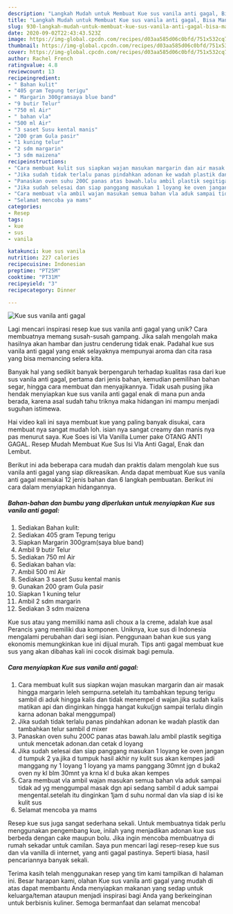 ```yaml
---
description: "Langkah Mudah untuk Membuat Kue sus vanila anti gagal, Bisa Manjain Lidah"
title: "Langkah Mudah untuk Membuat Kue sus vanila anti gagal, Bisa Manjain Lidah"
slug: 930-langkah-mudah-untuk-membuat-kue-sus-vanila-anti-gagal-bisa-manjain-lidah
date: 2020-09-02T22:43:43.523Z
image: https://img-global.cpcdn.com/recipes/d03aa585d06c0bfd/751x532cq70/kue-sus-vanila-anti-gagal-foto-resep-utama.jpg
thumbnail: https://img-global.cpcdn.com/recipes/d03aa585d06c0bfd/751x532cq70/kue-sus-vanila-anti-gagal-foto-resep-utama.jpg
cover: https://img-global.cpcdn.com/recipes/d03aa585d06c0bfd/751x532cq70/kue-sus-vanila-anti-gagal-foto-resep-utama.jpg
author: Rachel French
ratingvalue: 4.8
reviewcount: 13
recipeingredient:
- " Bahan kulit"
- "405 gram Tepung terigu"
- " Margarin 300gramsaya blue band"
- "9 butir Telur"
- "750 ml Air"
- " bahan vla"
- "500 ml Air"
- "3 saset Susu kental manis"
- "200 gram Gula pasir"
- "1 kuning telur"
- "2 sdm margarin"
- "3 sdm maizena"
recipeinstructions:
- "Cara membuat kulit sus siapkan wajan masukan margarin dan air masak hingga margarin leleh sempurna.setelah itu tambahkan tepung terigu sambil di aduk hingga kalis dan tidak menempel d wajan.jika sudah kalis matikan api dan dinginkan hingga hangat kuku(jgn sampai terlalu dingin karna adonan bakal menggumpal)"
- "Jika sudah tidak terlalu panas pindahkan adonan ke wadah plastik dan tambahkan telur sambil d mixer"
- "Panaskan oven suhu 200C panas atas bawah.lalu ambil plastik segitiga untuk mencetak adonan.dan cetak d loyang"
- "Jika sudah selesai dan siap panggang masukan 1 loyang ke oven jangan d tumpuk 2 ya.jika d tumpuk hasil akhir ny kulit sus akan kempes jadi manggang ny 1 loyang 1 loyang ya mams panggang 30mnt jgn d buka2 oven ny kl blm 30mnt ya krna kl d buka akan kempes"
- "Cara membuat vla ambil wajan masukan semua bahan vla aduk sampai tidak ad yg menggumpal masak dgn api sedang sambil d aduk sampai mengental.setelah itu dinginkan 1jam d suhu normal dan vla siap d isi ke kulit sus"
- "Selamat mencoba ya mams"
categories:
- Resep
tags:
- kue
- sus
- vanila

katakunci: kue sus vanila 
nutrition: 227 calories
recipecuisine: Indonesian
preptime: "PT25M"
cooktime: "PT31M"
recipeyield: "3"
recipecategory: Dinner

---
```



![Kue sus vanila anti gagal](https://img-global.cpcdn.com/recipes/d03aa585d06c0bfd/751x532cq70/kue-sus-vanila-anti-gagal-foto-resep-utama.jpg)

Lagi mencari inspirasi resep kue sus vanila anti gagal yang unik? Cara membuatnya memang susah-susah gampang. Jika salah mengolah maka hasilnya akan hambar dan justru cenderung tidak enak. Padahal kue sus vanila anti gagal yang enak selayaknya mempunyai aroma dan cita rasa yang bisa memancing selera kita.

Banyak hal yang sedikit banyak berpengaruh terhadap kualitas rasa dari kue sus vanila anti gagal, pertama dari jenis bahan, kemudian pemilihan bahan segar, hingga cara membuat dan menyajikannya. Tidak usah pusing jika hendak menyiapkan kue sus vanila anti gagal enak di mana pun anda berada, karena asal sudah tahu triknya maka hidangan ini mampu menjadi suguhan istimewa.

Hai video kali ini saya membuat kue yang paling banyak disukai, cara membuat nya sangat mudah loh. isian nya sangat creamy dan manis nya pas menurut saya. Kue Soes isi Vla Vanilla Lumer pake OTANG ANTI GAGAL. Resep Mudah Membuat Kue Sus Isi Vla Anti Gagal, Enak dan Lembut.


Berikut ini ada beberapa cara mudah dan praktis dalam mengolah kue sus vanila anti gagal yang siap dikreasikan. Anda dapat membuat Kue sus vanila anti gagal memakai 12 jenis bahan dan 6 langkah pembuatan. Berikut ini cara dalam menyiapkan hidangannya.

<!--inarticleads1-->

##### Bahan-bahan dan bumbu yang diperlukan untuk menyiapkan Kue sus vanila anti gagal:

1. Sediakan  Bahan kulit:
1. Sediakan 405 gram Tepung terigu
1. Siapkan  Margarin 300gram(saya blue band)
1. Ambil 9 butir Telur
1. Sediakan 750 ml Air
1. Sediakan  bahan vla:
1. Ambil 500 ml Air
1. Sediakan 3 saset Susu kental manis
1. Gunakan 200 gram Gula pasir
1. Siapkan 1 kuning telur
1. Ambil 2 sdm margarin
1. Sediakan 3 sdm maizena


Kue sus atau yang memiliki nama asli choux a la creme, adalah kue asal Perancis yang memiliki dua komponen. Uniknya, kue sus di Indonesia mengalami perubahan dari segi isian. Penggunaan bahan kue sus yang ekonomis memungkinkan kue ini dijual murah. Tips anti gagal membuat kue sus yang akan dibahas kali ini cocok disimak bagi pemula. 

<!--inarticleads2-->

##### Cara menyiapkan Kue sus vanila anti gagal:

1. Cara membuat kulit sus siapkan wajan masukan margarin dan air masak hingga margarin leleh sempurna.setelah itu tambahkan tepung terigu sambil di aduk hingga kalis dan tidak menempel d wajan.jika sudah kalis matikan api dan dinginkan hingga hangat kuku(jgn sampai terlalu dingin karna adonan bakal menggumpal)
1. Jika sudah tidak terlalu panas pindahkan adonan ke wadah plastik dan tambahkan telur sambil d mixer
1. Panaskan oven suhu 200C panas atas bawah.lalu ambil plastik segitiga untuk mencetak adonan.dan cetak d loyang
1. Jika sudah selesai dan siap panggang masukan 1 loyang ke oven jangan d tumpuk 2 ya.jika d tumpuk hasil akhir ny kulit sus akan kempes jadi manggang ny 1 loyang 1 loyang ya mams panggang 30mnt jgn d buka2 oven ny kl blm 30mnt ya krna kl d buka akan kempes
1. Cara membuat vla ambil wajan masukan semua bahan vla aduk sampai tidak ad yg menggumpal masak dgn api sedang sambil d aduk sampai mengental.setelah itu dinginkan 1jam d suhu normal dan vla siap d isi ke kulit sus
1. Selamat mencoba ya mams


Resep kue sus juga sangat sederhana sekali. Untuk membuatnya tidak perlu menggunakan pengembang kue, inilah yang menjadikan adonan kue sus berbeda dengan cake maupun bolu. Jika ingin mencoba membuatnya di rumah sekadar untuk camilan. Saya pun mencari lagi resep-resep kue sus dan vla vanilla di internet, yang anti gagal pastinya. Seperti biasa, hasil pencariannya banyak sekali. 

Terima kasih telah menggunakan resep yang tim kami tampilkan di halaman ini. Besar harapan kami, olahan Kue sus vanila anti gagal yang mudah di atas dapat membantu Anda menyiapkan makanan yang sedap untuk keluarga/teman ataupun menjadi inspirasi bagi Anda yang berkeinginan untuk berbisnis kuliner. Semoga bermanfaat dan selamat mencoba!
